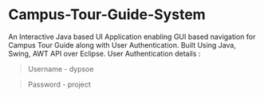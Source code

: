 # Campus-Tour-Guide-System
An Interactive Java based UI Application enabling GUI based navigation for Campus Tour Guide along with User Authentication. Built Using Java, Swing, AWT API over Eclipse.
User Authentication details : 
  > Username - dypsoe
  
  > Password - project
